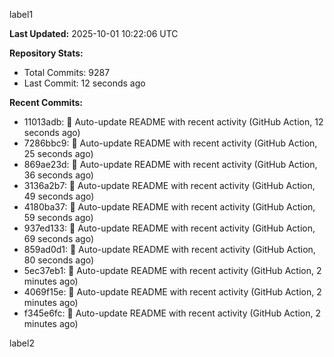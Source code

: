 
label1 
<!-- ACTIVITY_START -->
**Last Updated:** 2025-10-01 10:22:06 UTC

**Repository Stats:**
- Total Commits: 9287
- Last Commit: 12 seconds ago

**Recent Commits:**
- 11013adb: 🤖 Auto-update README with recent activity (GitHub Action, 12 seconds ago)
- 7286bbc9: 🤖 Auto-update README with recent activity (GitHub Action, 25 seconds ago)
- 869ae23d: 🤖 Auto-update README with recent activity (GitHub Action, 36 seconds ago)
- 3136a2b7: 🤖 Auto-update README with recent activity (GitHub Action, 49 seconds ago)
- 4180ba37: 🤖 Auto-update README with recent activity (GitHub Action, 59 seconds ago)
- 937ed133: 🤖 Auto-update README with recent activity (GitHub Action, 69 seconds ago)
- 859ad0d1: 🤖 Auto-update README with recent activity (GitHub Action, 80 seconds ago)
- 5ec37eb1: 🤖 Auto-update README with recent activity (GitHub Action, 2 minutes ago)
- 4069f15e: 🤖 Auto-update README with recent activity (GitHub Action, 2 minutes ago)
- f345e6fc: 🤖 Auto-update README with recent activity (GitHub Action, 2 minutes ago)
<!-- ACTIVITY_END -->

label2
